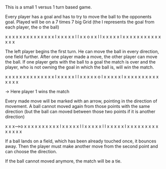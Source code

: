 This is a small 1 versus 1 turn based game.

Every player has a goal and has to try to move the ball to the opponents goal.
Played will be on a 7 times 7 big Grid (the l represents the goal from each player, the o the ball)

x   x   x   x   x   x   x
x   x   x   x   x   x   x
l   x   x   x   x   x   l
l   x   x   o   x   x   l
l   x   x   x   x   x   l
x   x   x   x   x   x   x
x   x   x   x   x   x   x

The left player begins the first turn. He can move the ball in every direction, one field further.
After one player made a move, the other player can move the ball. If one player gets with the ball to a goal the match is over and the player, who is not owning the goal in which the ball is, will win the match.


x   x   x   x   x   x   x
x   x   x   x   x   x   x
l   x   x   x   x   x   l
l   x   x   x   x   x   o
l   x   x   x   x   x   l
x   x   x   x   x   x   x
x   x   x   x   x   x   x

-> Here player 1 wins the match

Every made move will be marked with an arrow, pointing in the direction of movement. A ball cannot moved again from those points with the same direction (but the ball can moved between those two points if it is another direction)


x   x   x-->o   x   x   x
x   x   x   x   x   x   x
l   x   x   x   x   x   l
l   x   x   x   x   x   l
l   x   x   x   x   x   l
x   x   x   x   x   x   x
x   x   x   x   x   x   x

If a ball lands on a field, which has been already touched once, it bounces away. Then the player must make another move from the second point and can choose the direction.

If the ball cannot moved anymore, the match will be a tie.
